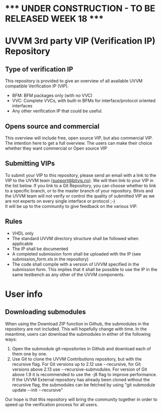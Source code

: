 # ***  UNDER CONSTRUCTION - TO BE RELEASED WEEK 18  ***

# UVVM 3rd party VIP (Verification IP) Repository

## Type of verification IP
This repository is provided to give an overview of all available UVVM compatible Verification IP (VIP).
- BFM: BFM packages only (with no VVC)
- VVC: Complete VVCs, with built-in BFMs for interface/protocol oriented interfaces
- Any other verification IP that could be useful.

## Opens source and commercial
This overview will include free, open source VIP, but also commercial VIP. The intention here to get a full overview. The users can make their choice whether they want commercial or Open source VIP

## Submitting VIPs 
To submit your VIP to this repository, please send an email with a link to the VIP to the UVVM team (support@bitvis.no).
We will then link to your VIP in the list below. If you link to a Git Repository, you can choose whether to link to a specific branch, or to the master branch of your repository.
Bitvis and the UVVM team will not verify or control the quality of submitted VIP as we are not experts on every single interface or protocol ;-)   
It will be up to the community to give feedback on the various VIP.

## Rules
* VHDL only
* The standard UVVM directory structure shall be followed when applicable
* The IP shall be documented
* A completed submission form shall be uploaded with the IP (see submission_form.xls in the repository)
* The code shall compile with a version of UVVM specified in the submission form. This implies that it shall be possible to use the IP in the same testbench as any other of the UVVM components. 


# User info
## Downloading submodules
When using the Download ZIP function in Github, the submodules in the repository are not included. This will hopefully change with time. 
In the meantime, users can download the submodules in either of the following ways:
1. Open the submodule git-repositories in Github and download each of them one by one.
2. Use Git to clone the UVVM Contributions repository, but with the recursive flag. 
   For Git versions up to 2.12 use --recursive, for Git versions above 2.13 use --recursive-submodules. 
   For version of Git above 1.9 it is recommended to use the -j8 flag to improve performance.
   If the UVVM External repository has already been cloned without the recursive flag, the submodules can be fetched by using "git submodule update --init --recursive"


Our hope is that this repository will bring the community together in order to speed up the verification process for all users.

